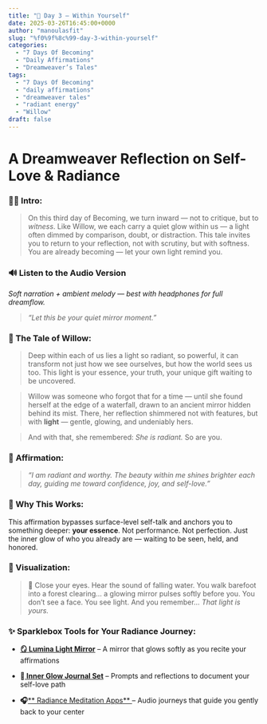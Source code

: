 ```yaml
---
title: "🌙 Day 3 — Within Yourself"
date: 2025-03-26T16:45:00+0000
author: "manoulasfit"
slug: "%f0%9f%8c%99-day-3-within-yourself"
categories:
  - "7 Days Of Becoming"
  - "Daily Affirmations"
  - "Dreamweaver’s Tales"
tags:
  - "7 Days Of Becoming"
  - "daily affirmations"
  - "dreamweaver tales"
  - "radiant energy"
  - "Willow"
draft: false
---
```

# A Dreamweaver Reflection on Self-Love & Radiance

### 🧚‍♀️ Intro:

> On this third day of Becoming, we turn inward — not to critique, but to *witness*.
Like Willow, we each carry a quiet glow within us — a light often dimmed by comparison, doubt, or distraction.
This tale invites you to return to your reflection, not with scrutiny, but with softness.
You are already becoming — let your own light remind you.

### 🔊 **Listen to the Audio Version**

*Soft narration + ambient melody — best with headphones for full dreamflow.*

> *“Let this be your quiet mirror moment.”*

### 📖 The Tale of Willow:

> Deep within each of us lies a light so radiant, so powerful, it can transform not just how we see ourselves, but how the world sees us too. This light is your essence, your truth, your unique gift waiting to be uncovered.

> 
> 
> 
> Willow was someone who forgot that for a time — until she found herself at the edge of a waterfall, drawn to an ancient mirror hidden behind its mist. There, her reflection shimmered not with features, but with **light** — gentle, glowing, and undeniably hers.

> 
> 
> 
> And with that, she remembered: *She is radiant.* So are you.

### 💬 **Affirmation**:

> *“I am radiant and worthy. The beauty within me shines brighter each day, guiding me toward confidence, joy, and self-love.”*

### 🌿 Why This Works:

This affirmation bypasses surface-level self-talk and anchors you to something deeper: **your essence**.
Not performance. Not perfection. Just the inner glow of who you already are — waiting to be seen, held, and honored.

### 🧘 Visualization:

> 🌲 Close your eyes.
Hear the sound of falling water.
You walk barefoot into a forest clearing… a glowing mirror pulses softly before you.
You don’t see a face.
You see light.
And you remember…
*That light is yours.*

### ✨ Sparklebox Tools for Your Radiance Journey:

- **[🪞 Lumina Light Mirror](https://www.luminapro.co/)** – A mirror that glows softly as you recite your affirmations

- **📓[ Inner Glow Journal Set](https://amzn.to/4j3ji3m)** – Prompts and reflections to document your self-love path

- **🎧**[** Radiance Meditation Apps** ](https://www.forbes.com/health/mind/best-meditation-apps/)– Audio journeys that guide you gently back to your center

### 

>